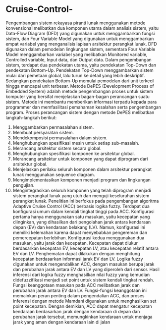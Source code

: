 # Cruise-Control-
Pengembangan sistem rekayasa piranti lunak menggunakan metode konvensional melibatkan dua komponen utama dalam analisis sistem, yaitu Data-Flow Diagram (DFD) yang digunakan untuk menggambarkan fungsi sistem, dan Four Variable Model yang digunakan untuk menggambarkan empat variabel yang menganalisis lapisan arsitektur perangkat lunak. DFD digunakan dalam pemodelan lingkungan sistem, sementara Four Variable Model menggambarkan variabel yang melibatkan Monitored variable, Controlled variable, Input data, dan Output data.
Dalam pengembangan sistem, terdapat dua pendekatan utama, yaitu pendekatan Top-Down dan pendekatan Bottom-Up. Pendekatan Top-Down menggambarkan sistem mulai dari pemetaan global, lalu turun ke detail yang lebih deskriptif. Sedangkan pendekatan Bottom-Up memulai pemodelan dari unit terkecil hingga mencapai unit terbesar. Metode DePES (Development Process of Embedded System) adalah metode pengembangan proses untuk sistem komputer yang bersifat menjelaskan bagan-bagan perancangan suatu sistem. Metode ini membantu memberikan informasi terpadu kepada para programmer dan memfasilitasi pemahaman kesalahan serta pengembangan program.
Proses perancangan sistem dengan metode DePES melibatkan langkah-langkah berikut:
1.	Menggambarkan permasalahan sistem.
2.	Membuat persyaratan sistem.
3.	Mendekomposisi permasalahan dalam sistem.
4.	Menghubungkan spesifikasi mesin untuk setiap sub-masalah.
5.	Merancang arsitektur sistem secara global.
6.	Menghubungkan spesifikasi komponen ke arsitektur global.
7.	Merancang arsitektur untuk komponen yang dapat diprogram dari arsitektur global.
8.	Menjelaskan perilaku seluruh komponen dalam arsitektur perangkat lunak menggunakan sequence diagram.
9.	Mengimplementasikan komponen menjadi program dan lingkungan pengujian.
10.	Mengintegrasikan seluruh komponen yang telah diprogram menjadi sistem perangkat lunak yang utuh dan menguji keseluruhan sistem perangkat lunak.
Penelitian ini berfokus pada pengembangan algoritma Adaptive Cruise Control (ACC) berbasis logika fuzzy. Terdapat dua konfigurasi umum dalam kendali tingkat tinggi pada ACC. Konfigurasi pertama hanya menggunakan satu masukan, yaitu kecepatan yang diinginkan, yang dihasilkan dari pengolahan jarak antara kendaraan depan (EV) dan kendaraan belakang (LV). Namun, konfigurasi ini memiliki kelemahan karena dapat menyebabkan pengereman dan pemercepatan berlebihan. Konfigurasi kedua menggunakan dua masukan, yaitu jarak dan kecepatan. Kecepatan dapat diukur berdasarkan kecepatan EV, kecepatan LV, atau kecepatan relatif antara EV dan LV. Penghematan dapat dilakukan dengan menghitung kecepatan berdasarkan informasi jarak EV dan LV. Logika fuzzy digunakan untuk mengendalikan ACC, dengan masukan berupa jarak dan perubahan jarak antara EV dan LV yang diperoleh dari sensor. Hasil inferensi dari logika fuzzy menghasilkan nilai fuzzy yang kemudian didefuzzifikasi menjadi set point untuk sistem kendali tingkat rendah.
Fungsi keanggotaan masukan pada ACC melibatkan jarak dan perubahan jarak antara EV dan LV. Fungsi-fungsi keanggotaan ini memainkan peran penting dalam pengendalian ACC, dan proses inferensi dengan metode Mamdani digunakan untuk menghasilkan set point kecepatan. Dengan demikian, ACC dapat mengatur kecepatan kendaraan berdasarkan jarak dengan kendaraan di depan dan perubahan jarak tersebut, memungkinkan kendaraan untuk menjaga jarak yang aman dengan kendaraan lain di jalan 

